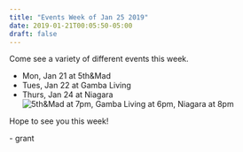 ```yaml
---
title: "Events Week of Jan 25 2019"
date: 2019-01-21T00:05:50-05:00
draft: false
---
```


Come see a variety of different events this week.  
- Mon, Jan 21 at 5th&Mad  
- Tues, Jan 22 at Gamba Living  
- Thurs, Jan 24 at Niagara
![5th&Mad at 7pm, Gamba Living at 6pm, Niagara at 8pm](/images/other/1-25-2019_Week_Promo_Flyer.jpg "Week of 1/25 Events")

Hope to see you this week!  

\- grant
